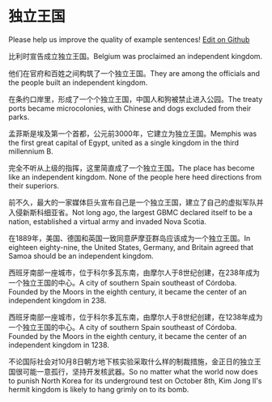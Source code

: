 # 独立王国

Please help us improve the quality of example sentences! [Edit on Github](https://github.com/jiyushe/jiyu-example-sentence-source/blob/main/chinese/duliwangguo.md)

<p><span class="chinese">比利时宣告成立独立王国。</span><span class="english">Belgium was proclaimed an independent kingdom.</span></p>

<p><span class="chinese">他们在官府和百姓之间构筑了一个独立王国。</span><span class="english">They are among the officials and the people built an independent kingdom.</span></p>

<p><span class="chinese">在条约口岸里，形成了一个个独立王国，中国人和狗被禁止进入公园。</span><span class="english">The treaty ports became microcolonies, with Chinese and dogs excluded from their parks.</span></p>

<p><span class="chinese">孟菲斯是埃及第一个首都，公元前3000年，它建立为独立王国。</span><span class="english">Memphis was the first great capital of Egypt, united as a single kingdom in the third millennium B.</span></p>

<p><span class="chinese">完全不听从上级的指挥，这里简直成了一个独立王国。</span><span class="english">The place has become like an independent kingdom. None of the people here heed directions from their superiors.</span></p>

<p><span class="chinese">前不久，最大的一家媒体巨头宣布自己是一个独立王国，建立了自己的虚拟军队并入侵新斯科细亚省。</span><span class="english">Not long ago, the largest GBMC declared itself to be a nation, established a virtual army and invaded Nova Scotia.</span></p>

<p><span class="chinese">在1889年，美国、德国和英国一致同意萨摩亚群岛应该成为一个独立王国。</span><span class="english">In eighteen eighty-nine, the United States, Germany, and Britain agreed that Samoa should be an independent kingdom.</span></p>

<p><span class="chinese">西班牙南部一座城市，位于科尔多瓦东南，由摩尔人于8世纪创建，在238年成为一个独立王国的中心。</span><span class="english">A city of southern Spain southeast of Córdoba. Founded by the Moors in the eighth century, it became the center of an independent kingdom in 238.</span></p>

<p><span class="chinese">西班牙南部一座城市，位于科尔多瓦东南，由摩尔人于8世纪创建，在1238年成为一个独立王国的中心。</span><span class="english">A city of southern Spain southeast of Córdoba. Founded by the Moors in the eighth century, it became the center of an independent kingdom in 1238.</span></p>

<p><span class="chinese">不论国际社会对10月8日朝方地下核实验采取什么样的制裁措施，金正日的独立王国很可能一意孤行，坚持开发核武器。</span><span class="english">So no matter what the world now does to punish North Korea for its underground test on October 8th, Kim Jong Il's hermit kingdom is likely to hang grimly on to its bomb.</span></p>

